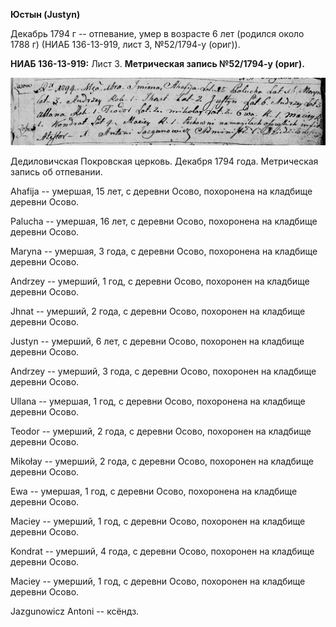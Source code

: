 **Юстын (Justyn)**

Декабрь 1794 г -- отпевание, умер в возрасте 6 лет (родился около 1788
г) (НИАБ 136-13-919, лист 3, №52/1794-у (ориг)).

**НИАБ 136-13-919:** Лист 3. **Метрическая запись №52/1794-у (ориг).**

![](./media/7eed47e42239bd1a5d2fbf5f1e88870ef8508519.png)

Дедиловичская Покровская церковь. Декабря 1794 года. Метрическая запись
об отпевании.

Ahafija -- умершая, 15 лет, с деревни Осово, похоронена на кладбище
деревни Осово.

Palucha -- умершая, 16 лет, с деревни Осово, похоронена на кладбище
деревни Осово.

Maryna -- умершая, 3 года, с деревни Осово, похоронена на кладбище
деревни Осово.

Andrzey -- умерший, 1 год, с деревни Осово, похоронен на кладбище
деревни Осово.

Jhnat -- умерший, 2 года, с деревни Осово, похоронен на кладбище деревни
Осово.

Justyn -- умерший, 6 лет, с деревни Осово, похоронен на кладбище деревни
Осово.

Andrzey -- умерший, 3 года, с деревни Осово, похоронен на кладбище
деревни Осово.

Ullana -- умершая, 1 год, с деревни Осово, похоронена на кладбище
деревни Осово.

Teodor -- умерший, 2 года, с деревни Осово, похоронен на кладбище
деревни Осово.

Mikołay -- умерший, 2 года, с деревни Осово, похоронен на кладбище
деревни Осово.

Ewa -- умершая, 1 год, с деревни Осово, похоронена на кладбище деревни
Осово.

Maciey -- умерший, 1 год, с деревни Осово, похоронен на кладбище деревни
Осово.

Kondrat -- умерший, 4 года, с деревни Осово, похоронен на кладбище
деревни Осово.

Maciey -- умерший, 1 год, с деревни Осово, похоронен на кладбище деревни
Осово.

Jazgunowicz Antoni -- ксёндз.
